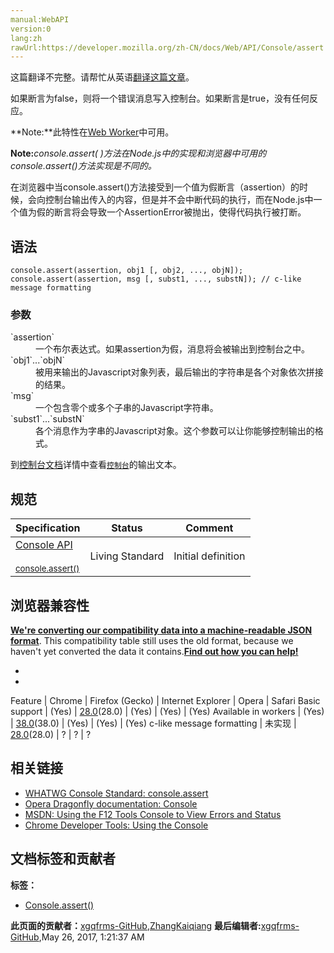 ```yaml
---
manual:WebAPI
version:0
lang:zh
rawUrl:https://developer.mozilla.org/zh-CN/docs/Web/API/Console/assert
---
```




这篇翻译不完整。请帮忙从英语[翻译这篇文章](%23867 "")。






如果断言为false，则将一个错误消息写入控制台。如果断言是true，没有任何反应。

**Note:**此特性在[Web Worker](%5173 "")中可用。


**Note:**<em>console.assert( )方法在Node.js中的实现和浏览器中可用的console.assert()方法实现是不同的。</em>



在浏览器中当console.assert()方法接受到一个值为假断言（assertion）的时候，会向控制台输出传入的内容，但是并不会中断代码的执行，而在Node.js中一个值为假的断言将会导致一个AssertionError被抛出，使得代码执行被打断。



## 语法<a name="语法"></a>

```
console.assert(assertion, obj1 [, obj2, ..., objN]);
console.assert(assertion, msg [, subst1, ..., substN]); // c-like message formatting

```

### 参数<a name="参数"></a>
<dl><dt id=''>`assertion`</dt><dd>一个布尔表达式。如果assertion为假，消息将会被输出到控制台之中。</dd><dt id=''>`obj1`...`objN`</dt><dd>被用来输出的Javascript对象列表，最后输出的字符串是各个对象依次拼接的结果。</dd><dt id=''>`msg`</dt><dd>一个包含零个或多个子串的Javascript字符串。</dd><dt id=''>`subst1`...`substN`</dt><dd>各个消息作为字串的Javascript对象。这个参数可以让你能够控制输出的格式。</dd></dl>

到[控制台文档](%23868 "")详情中查看[`控制台`](%23869 "此页面仍未被本地化, 期待您的翻译!")的输出文本。


## 规范<a name="规范"></a>
Specification | Status | Comment 
 ---  |  ---  |  ---  | 
[Console API<br></br><small>console.assert()</small>](%23870 "") | Living Standard | Initial definition 


## 浏览器兼容性<a name="浏览器兼容性"></a>


**[We&#39;re converting our compatibility data into a machine-readable JSON format](%3344 "")**. This compatibility table still uses the old format, because we haven&#39;t yet converted the data it contains.**[Find out how you can help!](%3392 "")**


* 
* 
Feature | Chrome | Firefox (Gecko) | Internet Explorer | Opera | Safari 
Basic support | (Yes) | [28.0](%13502 "Released on 2014-03-18.")(28.0) | (Yes) | (Yes) | (Yes) 
Available in workers | (Yes) | [38.0](%12723 "Released on 2015-05-19.")(38.0) | (Yes) | (Yes) | (Yes) 
c-like message formatting | 未实现 | [28.0](%13502 "Released on 2014-03-18.")(28.0) | ? | ? | ? 




## 相关链接<a name="相关链接"></a>

* [WHATWG Console Standard: console.assert](%23871 "")
* [Opera Dragonfly documentation: Console](%23872 "")
* [MSDN: Using the F12 Tools Console to View Errors and Status](%23873 "")
* [Chrome Developer Tools: Using the Console](%23874 "")



## 文档标签和贡献者
**标签：**
* [Console.assert()](%23875 "")

**此页面的贡献者：**[xgqfrms-GitHub](%57 ""),[ZhangKaiqiang](%23876 "")
**最后编辑者:**[xgqfrms-GitHub](%57 ""),<time>May 26, 2017, 1:21:37 AM</time>


